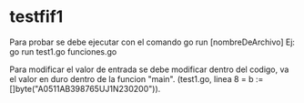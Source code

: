 # testfif1

Para probar se debe ejecutar con el comando go run [nombreDeArchivo]
Ej: go run test1.go funciones.go

Para modificar el valor de entrada se debe modificar dentro del codigo, va el valor en duro dentro de la funcion "main".
(test1.go, linea 8 = b := []byte("A0511AB398765UJ1N230200")).